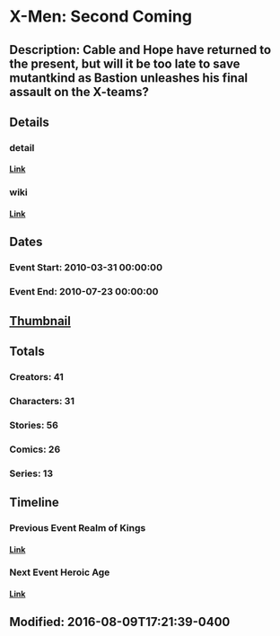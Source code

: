 # X-Men: Second Coming
## Description: Cable and Hope have returned to the present, but will it be too late to save mutantkind as Bastion unleashes his final assault on the X-teams?
## Details
### detail
#### [Link](http://marvel.com/comics/events/279/x-men_second_coming?utm_campaign=apiRef&utm_source=225578a89fc76f3d20fbffda5d17a88d)
### wiki
#### [Link](http://marvel.com/universe/X-Men:_Second_Coming?utm_campaign=apiRef&utm_source=225578a89fc76f3d20fbffda5d17a88d)
## Dates
### Event Start: 2010-03-31 00:00:00
### Event End: 2010-07-23 00:00:00
## [Thumbnail](http://i.annihil.us/u/prod/marvel/i/mg/8/e0/51ca15c4782bc.jpg)
## Totals
### Creators: 41
### Characters: 31
### Stories: 56
### Comics: 26
### Series: 13
## Timeline
### Previous Event Realm of Kings
#### [Link](http://gateway.marvel.com/v1/public/events/295)
### Next Event Heroic Age
#### [Link](http://gateway.marvel.com/v1/public/events/287)
## Modified: 2016-08-09T17:21:39-0400